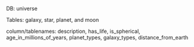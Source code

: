 DB:
universe

Tables: 
galaxy, star, planet, and moon

column/tablenames:
description, 
has_life, 
is_spherical, 
age_in_millions_of_years, 
planet_types, 
galaxy_types, 
distance_from_earth
